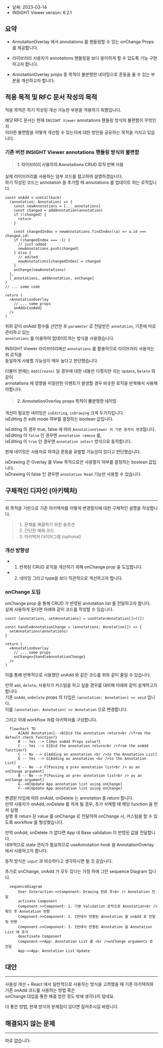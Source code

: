 - 날짜: 2023-03-14
- INSIGHT Viewer version: 6.2.1

## 요약

- AnnotationOverlay 에서 annotations 를 핸들링할 수 있는 onChange Props 를 제공합니다.

- 라이브러리 사용자가 annotations 핸들링을 보다 용이하게 할 수 있도록 기능 구현하고자 합니다.

- AnnotationOverlay props 중 목적이 불분명한 네이밍으로 혼동을 줄 수 있는 부분을 개선하고자 합니다.

## 적용 목적 및 RFC 문서 작성의 목적

적용 목적은 하기 작성된 개선 가능한 부분을 적용하기 위함입니다.

해당 RFC 문서는 현재 `INSIGHT Viewer` annotations 핸들링 방식의 불편함이 무엇인지<br />
이러한 불편함을 어떻게 개선할 수 있는지에 대한 방안을 공유하는 목적을 가지고 있습니다.

### 기존 버전 INSIGHT Viewer annotations 핸들링 방식의 불편함

> #### 1. 라이브러리 사용자의 Annotations CRUD 로직 반복 사용

실제 라이브러리를 사용하는 일부 코드를 참고하여 설명하겠습니다.<br />
하기 작성된 코드는 annotation 을 추가할 때 annotations 를 업데이트 하는 로직입니다.

```tsx
const onAdd = useCallback(
  (annotation: Annotation) => {
    const newAnnotations = [..._annotations]
    const changed = addAnnotation(annotation)
    if (!changed) {
      return
    }

    const changedIndex = newAnnotations.findIndex((a) => a.id === changed.id)
    if (changedIndex === -1) {
      // just added
      newAnnotations.push(changed)
    } else {
      // edited
      newAnnotations[changedIndex] = changed
    }
    onChange(newAnnotations)
  },
  [_annotations, addAnnotation, onChange]
)
// ... some code

return (
  <AnnotationOverlay
    // ... some props
    onAdd={onAdd}
  />
)
```

위와 같이 onAdd 함수를 선언한 후 `parameter` 로 전달받은 `annotation`, 기존에 따로 관리하고 있는<br />
`annotations` 를 이용하여 업데이트하는 방식을 사용했습니다.

INSIGHT Viewer 라이브러리에선 `annotations` 를 활용하므로 라이브러리 사용자는 위 로직을<br />
동일하게 사용할 가능성이 매우 높다고 판단했습니다.

더불어 현재는 `Add(Create)` 일 경우에 대한 내용만 다뤘지만 이는 `Update`, `Delete` 와 같이<br />
annotations 에 영향을 미칠만한 이벤트가 발생할 경우 비슷한 로직을 반복해서 사용해야합니다.

> #### 2. AnnotationOverlay props 목적이 불분명한 네이밍

개선이 필요한 네이밍은 `isEditing`, `isDrawing` 크게 두가지입니다.<br />
isEditing 은 edit mode 여부를 결정하는 boolean 값입니다.<br />

isEditing 의 경우 true, false 에 따라 `AnnotationViewer 의 기본 동작이 변경`됩니다.<br />
isEditing 이 `false` 인 경우엔 `annotation remove` 를,<br />
isEditing 이 `true` 인 경우엔 `annotation select` 방식으로 동작합니다.

현재 네이밍은 사용자로 하여금 혼동을 유발할 가능성이 있다고 판단했습니다.

isDrawing 은 Overlay 를 View 목적으로만 사용할지 여부를 결정하는 boolean 값입니다.<br />
isDrawing 이 false 인 경우엔 `annotation Read` 기능만 사용할 수 있습니다.

## 구체적인 디자인 (아키텍처)

---

위 목적을 기반으로 기존 아키텍처를 어떻게 변경할지에 대한 구체적인 설명을 작성합니다.<br />

> 1. 문제를 해결하기 위한 솔루션
> 2. 간단한 예제 코드
> 3. 아키텍처 다이어그램 (optional)

### 개선 방향성

- 1. 반복된 CRUD 로직을 개선하기 위해 onChange prop 을 도입합니다.
- 2. 네이밍 그리고 type을 보다 직관적으로 개선하고자 합니다.

### onChange 도입

onChange prop 을 통해 CRUD 가 반영된 annotation list 를 전달하고자 합니다.<br />
실제 사용하게 된다면 아래와 같이 코드를 작성할 수 있습니다.

```tsx
const [annotations, setAnnotations] = useState<Annotation[]>([])

const handleAnnotationChange = (annotations: Annotation[]) => {
  setAnnotations(annotations)
}

return (
  <AnnotationOverlay
    // ... some props
    onChange={handleAnnotationChange}
  />
)
```

이를 통해 반복적으로 사용했던 onAdd 와 같은 코드를 위와 같이 줄일 수 있습니다.<br />

만약 `add`, `delete`, 사용자가 커스텀을 하고 싶을 경우를 대비해 아래와 같이 설계하고자 합니다.<br />
기존 `onAdd`, `onDelete` props 의 타입은 `(annotation: Annotation) => void` 입니다.<br />
이를 `(annotation: Annotation) => Annotation` 으로 변경합니다.<br />

그리고 아래 workflow 처럼 아키텍처를 구성합니다.

```mermaid
  flowchart TD
      A[Add Annotation]-->B{Did the annotation return<br />from the default check function?}
      B -- Yes --> C{Has onAdd Props value?}
      C -- Yes --> E{Did the annotation return<br />from the onAdd function?}
      C -- No --> G[Adding an annotation <br />to the Annotation List]
      E -- Yes --> G[Adding an annotation <br />to the Annotation List]
      E -- No --> F[Passing a prev annotation list<br /> as an onChange argument]
      B -- No --> F[Passing an prev annotation list<br /> as an onChange argument]
      G-->H[Update App annotation list using onChange]
      F-->H[Update App annotation list using onChange]
```

변경된 타입에 따라 onAdd, onDelete 는 annotation 을 return 합니다.<br />
만약 사용자가 onAdd, onDelete 를 하게 될 경우, 추가 삭제할 때 해당 function 을 먼저 실행<br />
실행 후 return 된 value 를 onChange 로 전달하여 onChange 시, 커스텀을 할 수 있도록 workflow 를 형성했습니다.

만약 onAdd, onDelete 가 없다면 App 내 Base validation 이 반영된 값을 전달합니다.<br />
내부적으로 state 관리가 필요하므로 useAnnotation hook 을 AnnotationOverlay 에서 사용하고자 합니다.

동작 방식은 `input` 과 비슷하다고 생각하시면 될 것 같습니다.

추가로 onChange, onAdd 가 모두 있다는 가정 하에 그린 sequence Diagram 입니다.

```mermaid
  sequenceDiagram
      User Interaction->>Component: Drawing 완료 후<br /> Annotation 전달
      activate Component
      Component->>Component: 1. 기본 Validation 로직으로 Annotation<br /> 확인 후 Annotation 반환
      Component->>Component: 2. 1번에서 반환된 Annotation 을 onAdd 로 전달 및 반환
      Component->>Component: 3. 2번에서 반환된 Annotation 을 Annotation List 에 추가
      deactivate Component
      Component->>App: Annotation List 를 <br />onChange arguments 로 전달
      App->>App: Annotation List Update
```

## 대안

---

사용성 개선 + React 에서 일반적으로 사용하는 방식을 고려했을 때 기존 아키텍처와 기존 onAdd 코드를 사용하는 방법 혹은<br />
onChange 대입을 통한 해결 방안 정도 밖에 생각나지 않네요.

더 좋은 방법, 현재 방식의 문제점이 있다면 짚어주시길 바랍니다.

## 해결되지 않는 문제

---

따로 없습니다.
